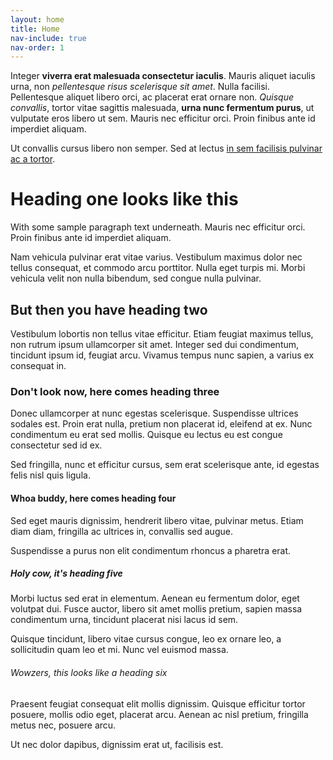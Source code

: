 ```yaml
---
layout: home
title: Home
nav-include: true
nav-order: 1
---
```


Integer **viverra erat malesuada consectetur iaculis**. Mauris aliquet iaculis urna, non _pellentesque risus scelerisque sit amet_. Nulla facilisi. Pellentesque aliquet libero orci, ac placerat erat ornare non. _Quisque convallis_, tortor vitae sagittis malesuada, **urna nunc fermentum purus**, ut vulputate eros libero ut sem. Mauris nec efficitur orci. Proin finibus ante id imperdiet aliquam.

Ut convallis cursus libero non semper. Sed at lectus [in sem facilisis pulvinar ac a tortor](http://google.com).

# Heading one looks like this

With some sample paragraph text underneath. Mauris nec efficitur orci. Proin finibus ante id imperdiet aliquam.

Nam vehicula pulvinar erat vitae varius. Vestibulum maximus dolor nec tellus consequat, et commodo arcu porttitor. Nulla eget turpis mi. Morbi vehicula velit non nulla bibendum, sed congue nulla pulvinar.

## But then you have heading two

Vestibulum lobortis non tellus vitae efficitur. Etiam feugiat maximus tellus, non rutrum ipsum ullamcorper sit amet. Integer sed dui condimentum, tincidunt ipsum id, feugiat arcu. Vivamus tempus nunc sapien, a varius ex consequat in.

### Don't look now, here comes heading three

Donec ullamcorper at nunc egestas scelerisque. Suspendisse ultrices sodales est. Proin erat nulla, pretium non placerat id, eleifend at ex. Nunc condimentum eu erat sed mollis. Quisque eu lectus eu est congue consectetur sed id ex.

Sed fringilla, nunc et efficitur cursus, sem erat scelerisque ante, id egestas felis nisl quis ligula.

#### Whoa buddy, here comes heading four

Sed eget mauris dignissim, hendrerit libero vitae, pulvinar metus. Etiam diam diam, fringilla ac ultrices in, convallis sed augue.

Suspendisse a purus non elit condimentum rhoncus a pharetra erat.

##### Holy cow, it's heading five

Morbi luctus sed erat in elementum. Aenean eu fermentum dolor, eget volutpat dui. Fusce auctor, libero sit amet mollis pretium, sapien massa condimentum urna, tincidunt placerat nisi lacus id sem.

Quisque tincidunt, libero vitae cursus congue, leo ex ornare leo, a sollicitudin quam leo et mi. Nunc vel euismod massa.

###### Wowzers, this looks like a heading six

Praesent feugiat consequat elit mollis dignissim. Quisque efficitur tortor posuere, mollis odio eget, placerat arcu. Aenean ac nisl pretium, fringilla metus nec, posuere arcu.

Ut nec dolor dapibus, dignissim erat ut, facilisis est.  
